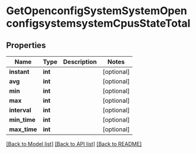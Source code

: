 # GetOpenconfigSystemSystemOpenconfigsystemsystemCpusStateTotal

## Properties
Name | Type | Description | Notes
------------ | ------------- | ------------- | -------------
**instant** | **int** |  | [optional] 
**avg** | **int** |  | [optional] 
**min** | **int** |  | [optional] 
**max** | **int** |  | [optional] 
**interval** | **int** |  | [optional] 
**min_time** | **int** |  | [optional] 
**max_time** | **int** |  | [optional] 

[[Back to Model list]](../README.md#documentation-for-models) [[Back to API list]](../README.md#documentation-for-api-endpoints) [[Back to README]](../README.md)


